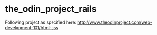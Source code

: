 # the_odin_project_rails
Following project as specified here: http://www.theodinproject.com/web-development-101/html-css
